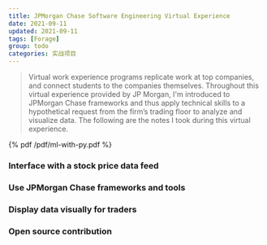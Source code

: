 ```yaml
---
title: JPMorgan Chase Software Engineering Virtual Experience
date: 2021-09-11
updated: 2021-09-11
tags: [Forage]
group: todo
categories: 实战项目
---
```


> Virtual work experience programs replicate work at top companies, and connect students to the companies themselves. Throughout this virtual experience provided by JP Morgan, I'm introduced to JPMorgan Chase frameworks and thus apply technical skills to a hypothetical request from the firm’s trading floor to analyze and visualize data. The following are the notes I took during this virtual experience.

<!--more-->

{% pdf /pdf/ml-with-py.pdf %}

### Interface with a stock price data feed


### Use JPMorgan Chase frameworks and tools


### Display data visually for traders


### Open source contribution
